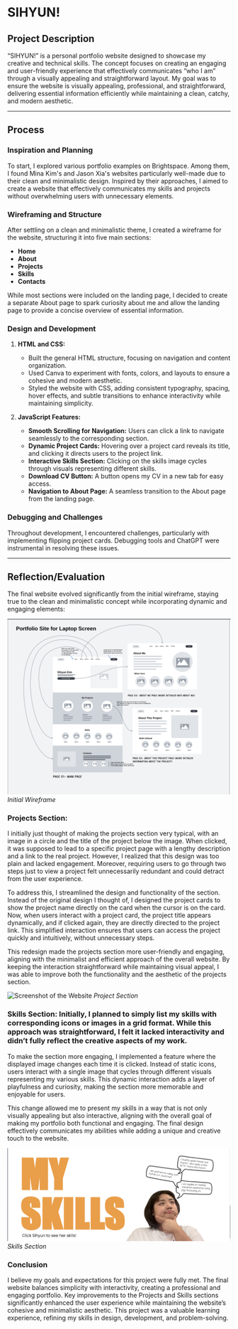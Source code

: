 # **SIHYUN!**

## **Project Description**
“SIHYUN!” is a personal portfolio website designed to showcase my creative and technical skills. The concept focuses on creating an engaging and user-friendly experience that effectively communicates “who I am” through a visually appealing and straightforward layout. My goal was to ensure the website is visually appealing, professional, and straightforward, delivering essential information efficiently while maintaining a clean, catchy, and modern aesthetic.

---

## **Process**
### **Inspiration and Planning**
To start, I explored various portfolio examples on Brightspace. Among them, I found Mina Kim's and Jason Xia's websites particularly well-made due to their clean and minimalistic design. Inspired by their approaches, I aimed to create a website that effectively communicates my skills and projects without overwhelming users with unnecessary elements.

### **Wireframing and Structure**
After settling on a clean and minimalistic theme, I created a wireframe for the website, structuring it into five main sections:
- **Home**
- **About**
- **Projects**
- **Skills**
- **Contacts**

While most sections were included on the landing page, I decided to create a separate About page to spark curiosity about me and allow the landing page to provide a concise overview of essential information.

### **Design and Development**
1. **HTML and CSS:**
   - Built the general HTML structure, focusing on navigation and content organization.
   - Used Canva to experiment with fonts, colors, and layouts to ensure a cohesive and modern aesthetic.
   - Styled the website with CSS, adding consistent typography, spacing, hover effects, and subtle transitions to enhance interactivity while maintaining simplicity.

2. **JavaScript Features:**
   - **Smooth Scrolling for Navigation:** Users can click a link to navigate seamlessly to the corresponding section.
   - **Dynamic Project Cards:** Hovering over a project card reveals its title, and clicking it directs users to the project link.
   - **Interactive Skills Section:** Clicking on the skills image cycles through visuals representing different skills.
   - **Download CV Button:** A button opens my CV in a new tab for easy access.
   - **Navigation to About Page:** A seamless transition to the About page from the landing page.

### **Debugging and Challenges**
Throughout development, I encountered challenges, particularly with implementing flipping project cards. Debugging tools and ChatGPT were instrumental in resolving these issues.

---

## **Reflection/Evaluation**
The final website evolved significantly from the initial wireframe, staying true to the clean and minimalistic concept while incorporating dynamic and engaging elements:

![Screenshot of the Website](./screenshots/wireframe.png "Website Screenshot")
*Initial Wireframe*


### **Projects Section:** 

I initially just thought of making the projects section very typical, with an image in a circle and the title of the project below the image. When clicked, it was supposed to lead to a specific project page with a lengthy description and a link to the real project. However, I realized that this design was too plain and lacked engagement. Moreover, requiring users to go through two steps just to view a project felt unnecessarily redundant and could detract from the user experience.

To address this, I streamlined the design and functionality of the section. Instead of the original design I thought of, I designed the project cards to show the project name directly on the card when the cursor is on the card. Now, when users interact with a project card, the project title appears dynamically, and if clicked again, they are directly directed to the project link. This simplified interaction ensures that users can access the project quickly and intuitively, without unnecessary steps.

This redesign made the projects section more user-friendly and engaging, aligning with the minimalist and efficient approach of the overall website. By keeping the interaction straightforward while maintaining visual appeal, I was able to improve both the functionality and the aesthetic of the projects section.

![Screenshot of the Website](./screenshots/projectsc.png.png "Website Screenshot")
*Project Section* 


### **Skills Section:** Initially, I planned to simply list my skills with corresponding icons or images in a grid format. While this approach was straightforward, I felt it lacked interactivity and didn’t fully reflect the creative aspects of my work.

To make the section more engaging, I implemented a feature where the displayed image changes each time it is clicked. Instead of static icons, users interact with a single image that cycles through different visuals representing my various skills. This dynamic interaction adds a layer of playfulness and curiosity, making the section more memorable and enjoyable for users.

This change allowed me to present my skills in a way that is not only visually appealing but also interactive, aligning with the overall goal of making my portfolio both functional and engaging. The final design effectively communicates my abilities while adding a unique and creative touch to the website.


![Screenshot of the Website](./screenshots/skillsc.png "Website Screenshot")
*Skills Section*



### **Conclusion**
I believe my goals and expectations for this project were fully met. The final website balances simplicity with interactivity, creating a professional and engaging portfolio. Key improvements to the Projects and Skills sections significantly enhanced the user experience while maintaining the website’s cohesive and minimalistic aesthetic. This project was a valuable learning experience, refining my skills in design, development, and problem-solving.
